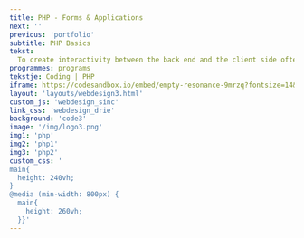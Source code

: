 ```yaml
---
title: PHP - Forms & Applications
next: ''
previous: 'portfolio'
subtitle: PHP Basics
tekst:
  To create interactivity between the back end and the client side often PHP is used. I possess this language basic, but would like to extend my knowledge. In the application underneath I created a exchange rate calculator. 
programmes: programs
tekstje: Coding | PHP
iframe: https://codesandbox.io/embed/empty-resonance-9mrzq?fontsize=14&hidenavigation=1&theme=dark&view=editor
layout: 'layouts/webdesign3.html'
custom_js: 'webdesign_sinc'
link_css: 'webdesign_drie'
background: 'code3'
image: '/img/logo3.png'
img1: 'php'
img2: 'php1'
img3: 'php2'
custom_css: '
main{
  height: 240vh;
}
@media (min-width: 800px) {
  main{
    height: 260vh;
  }}'
---
```


